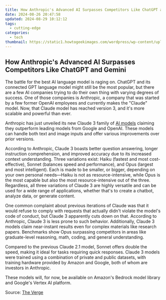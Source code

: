 ```yaml
---
title: How Anthropic's Advanced AI Surpasses Competitors Like ChatGPT and Gemini
date: 2024-08-26 20:47:58
updated: 2024-08-29 10:12:12
tags:
  - cutting-edge
categories:
  - tech
thumbnail: https://static1.howtogeekimages.com/wordpress/wp-content/uploads/2024/03/ai-featured-image.jpg
---
```


## How Anthropic's Advanced AI Surpasses Competitors Like ChatGPT and Gemini

The battle for the best AI language model is raging on. ChatGPT and its connected GPT language model might still be the most popular, but there are a few AI companies trying to do their own thing with varying degrees of success. One of those companies is Anthropic, a company that was started by a few former OpenAI employees and currently makes the "Claude" model. Now, that Claude model has reached version 3, and it's more scalable and powerful than ever.

 Anthropic has just unveiled its new Claude 3 family of [AI models](https://instagram-video-files.techidaily.com/updated-2024-approved-enhance-your-video-impact-with-slow-motion-on-ig/) claiming they outperform leading models from Google and OpenAI. These models can handle both text and image inputs and offer various improvements over prior versions.

 According to Anthropic, Claude 3 boasts better question answering, longer instruction comprehension, and improved accuracy due to its increased context understanding. Three variations exist: Haiku (fastest and most cost-effective), Sonnet (balances speed and performance), and Opus (largest and most intelligent). Each is made to be smaller, or bigger, depending on your own personal needs—Haiku is not as resource-intensive, while Opus is the most capable but also the most resource-intensive out of the three. Regardless, all three variations of Claude 3 are highly versatile and can be used for a wide range of applications, whether that's to create a chatbot, analyze data, or generate content.

 One common complaint about previous iterations of Claude was that it would refuse to comply with requests that actually didn't violate the model's code of conduct, but Claude 3 apparently cuts down on that. According to Anthropic, Claude 3 is less prone to such behavior. Additionally, Claude 3 models claim near-instant results even for complex materials like research papers. Benchmarks show Opus surpassing competitors in areas like graduate-level reasoning, math, coding, and general understanding.

 Compared to the previous Claude 2.1 model, Sonnet offers double the speed, making it ideal for tasks requiring quick responses. Claude 3 models were trained using a combination of private and public datasets, with training hardware provided by Amazon and Google, both of whom are investors in Anthropic.

 These models will, for now, be available on Amazon's Bedrock model library and Google's Vertex AI platform.

 Source: [The Verge](https://www.theverge.com/2024/3/4/24090087/anthropic-claude-3-opus-ai-chatbot-multimodal)

<ins class="adsbygoogle"
     style="display:block"
     data-ad-format="autorelaxed"
     data-ad-client="ca-pub-7571918770474297"
     data-ad-slot="1223367746"></ins>



<ins class="adsbygoogle"
     style="display:block"
     data-ad-client="ca-pub-7571918770474297"
     data-ad-slot="8358498916"
     data-ad-format="auto"
     data-full-width-responsive="true"></ins>
